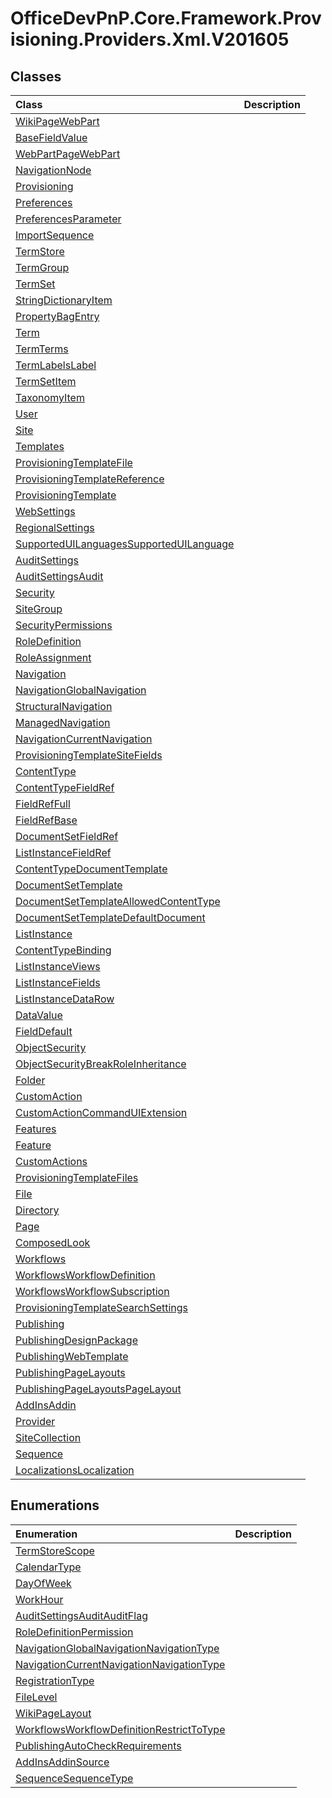 # OfficeDevPnP.Core.Framework.Provisioning.Providers.Xml.V201605

## Classes
|**Class**|**Description**|
|:-----|:-----|
|[WikiPageWebPart](OfficeDevPnP.Core.Framework.Provisioning.Providers.Xml.V201605.WikiPageWebPart.md)||
|[BaseFieldValue](OfficeDevPnP.Core.Framework.Provisioning.Providers.Xml.V201605.BaseFieldValue.md)||
|[WebPartPageWebPart](OfficeDevPnP.Core.Framework.Provisioning.Providers.Xml.V201605.WebPartPageWebPart.md)||
|[NavigationNode](OfficeDevPnP.Core.Framework.Provisioning.Providers.Xml.V201605.NavigationNode.md)||
|[Provisioning](OfficeDevPnP.Core.Framework.Provisioning.Providers.Xml.V201605.Provisioning.md)||
|[Preferences](OfficeDevPnP.Core.Framework.Provisioning.Providers.Xml.V201605.Preferences.md)||
|[PreferencesParameter](OfficeDevPnP.Core.Framework.Provisioning.Providers.Xml.V201605.PreferencesParameter.md)||
|[ImportSequence](OfficeDevPnP.Core.Framework.Provisioning.Providers.Xml.V201605.ImportSequence.md)||
|[TermStore](OfficeDevPnP.Core.Framework.Provisioning.Providers.Xml.V201605.TermStore.md)||
|[TermGroup](OfficeDevPnP.Core.Framework.Provisioning.Providers.Xml.V201605.TermGroup.md)||
|[TermSet](OfficeDevPnP.Core.Framework.Provisioning.Providers.Xml.V201605.TermSet.md)||
|[StringDictionaryItem](OfficeDevPnP.Core.Framework.Provisioning.Providers.Xml.V201605.StringDictionaryItem.md)||
|[PropertyBagEntry](OfficeDevPnP.Core.Framework.Provisioning.Providers.Xml.V201605.PropertyBagEntry.md)||
|[Term](OfficeDevPnP.Core.Framework.Provisioning.Providers.Xml.V201605.Term.md)||
|[TermTerms](OfficeDevPnP.Core.Framework.Provisioning.Providers.Xml.V201605.TermTerms.md)||
|[TermLabelsLabel](OfficeDevPnP.Core.Framework.Provisioning.Providers.Xml.V201605.TermLabelsLabel.md)||
|[TermSetItem](OfficeDevPnP.Core.Framework.Provisioning.Providers.Xml.V201605.TermSetItem.md)||
|[TaxonomyItem](OfficeDevPnP.Core.Framework.Provisioning.Providers.Xml.V201605.TaxonomyItem.md)||
|[User](OfficeDevPnP.Core.Framework.Provisioning.Providers.Xml.V201605.User.md)||
|[Site](OfficeDevPnP.Core.Framework.Provisioning.Providers.Xml.V201605.Site.md)||
|[Templates](OfficeDevPnP.Core.Framework.Provisioning.Providers.Xml.V201605.Templates.md)||
|[ProvisioningTemplateFile](OfficeDevPnP.Core.Framework.Provisioning.Providers.Xml.V201605.ProvisioningTemplateFile.md)||
|[ProvisioningTemplateReference](OfficeDevPnP.Core.Framework.Provisioning.Providers.Xml.V201605.ProvisioningTemplateReference.md)||
|[ProvisioningTemplate](OfficeDevPnP.Core.Framework.Provisioning.Providers.Xml.V201605.ProvisioningTemplate.md)||
|[WebSettings](OfficeDevPnP.Core.Framework.Provisioning.Providers.Xml.V201605.WebSettings.md)||
|[RegionalSettings](OfficeDevPnP.Core.Framework.Provisioning.Providers.Xml.V201605.RegionalSettings.md)||
|[SupportedUILanguagesSupportedUILanguage](OfficeDevPnP.Core.Framework.Provisioning.Providers.Xml.V201605.SupportedUILanguagesSupportedUILanguage.md)||
|[AuditSettings](OfficeDevPnP.Core.Framework.Provisioning.Providers.Xml.V201605.AuditSettings.md)||
|[AuditSettingsAudit](OfficeDevPnP.Core.Framework.Provisioning.Providers.Xml.V201605.AuditSettingsAudit.md)||
|[Security](OfficeDevPnP.Core.Framework.Provisioning.Providers.Xml.V201605.Security.md)||
|[SiteGroup](OfficeDevPnP.Core.Framework.Provisioning.Providers.Xml.V201605.SiteGroup.md)||
|[SecurityPermissions](OfficeDevPnP.Core.Framework.Provisioning.Providers.Xml.V201605.SecurityPermissions.md)||
|[RoleDefinition](OfficeDevPnP.Core.Framework.Provisioning.Providers.Xml.V201605.RoleDefinition.md)||
|[RoleAssignment](OfficeDevPnP.Core.Framework.Provisioning.Providers.Xml.V201605.RoleAssignment.md)||
|[Navigation](OfficeDevPnP.Core.Framework.Provisioning.Providers.Xml.V201605.Navigation.md)||
|[NavigationGlobalNavigation](OfficeDevPnP.Core.Framework.Provisioning.Providers.Xml.V201605.NavigationGlobalNavigation.md)||
|[StructuralNavigation](OfficeDevPnP.Core.Framework.Provisioning.Providers.Xml.V201605.StructuralNavigation.md)||
|[ManagedNavigation](OfficeDevPnP.Core.Framework.Provisioning.Providers.Xml.V201605.ManagedNavigation.md)||
|[NavigationCurrentNavigation](OfficeDevPnP.Core.Framework.Provisioning.Providers.Xml.V201605.NavigationCurrentNavigation.md)||
|[ProvisioningTemplateSiteFields](OfficeDevPnP.Core.Framework.Provisioning.Providers.Xml.V201605.ProvisioningTemplateSiteFields.md)||
|[ContentType](OfficeDevPnP.Core.Framework.Provisioning.Providers.Xml.V201605.ContentType.md)||
|[ContentTypeFieldRef](OfficeDevPnP.Core.Framework.Provisioning.Providers.Xml.V201605.ContentTypeFieldRef.md)||
|[FieldRefFull](OfficeDevPnP.Core.Framework.Provisioning.Providers.Xml.V201605.FieldRefFull.md)||
|[FieldRefBase](OfficeDevPnP.Core.Framework.Provisioning.Providers.Xml.V201605.FieldRefBase.md)||
|[DocumentSetFieldRef](OfficeDevPnP.Core.Framework.Provisioning.Providers.Xml.V201605.DocumentSetFieldRef.md)||
|[ListInstanceFieldRef](OfficeDevPnP.Core.Framework.Provisioning.Providers.Xml.V201605.ListInstanceFieldRef.md)||
|[ContentTypeDocumentTemplate](OfficeDevPnP.Core.Framework.Provisioning.Providers.Xml.V201605.ContentTypeDocumentTemplate.md)||
|[DocumentSetTemplate](OfficeDevPnP.Core.Framework.Provisioning.Providers.Xml.V201605.DocumentSetTemplate.md)||
|[DocumentSetTemplateAllowedContentType](OfficeDevPnP.Core.Framework.Provisioning.Providers.Xml.V201605.DocumentSetTemplateAllowedContentType.md)||
|[DocumentSetTemplateDefaultDocument](OfficeDevPnP.Core.Framework.Provisioning.Providers.Xml.V201605.DocumentSetTemplateDefaultDocument.md)||
|[ListInstance](OfficeDevPnP.Core.Framework.Provisioning.Providers.Xml.V201605.ListInstance.md)||
|[ContentTypeBinding](OfficeDevPnP.Core.Framework.Provisioning.Providers.Xml.V201605.ContentTypeBinding.md)||
|[ListInstanceViews](OfficeDevPnP.Core.Framework.Provisioning.Providers.Xml.V201605.ListInstanceViews.md)||
|[ListInstanceFields](OfficeDevPnP.Core.Framework.Provisioning.Providers.Xml.V201605.ListInstanceFields.md)||
|[ListInstanceDataRow](OfficeDevPnP.Core.Framework.Provisioning.Providers.Xml.V201605.ListInstanceDataRow.md)||
|[DataValue](OfficeDevPnP.Core.Framework.Provisioning.Providers.Xml.V201605.DataValue.md)||
|[FieldDefault](OfficeDevPnP.Core.Framework.Provisioning.Providers.Xml.V201605.FieldDefault.md)||
|[ObjectSecurity](OfficeDevPnP.Core.Framework.Provisioning.Providers.Xml.V201605.ObjectSecurity.md)||
|[ObjectSecurityBreakRoleInheritance](OfficeDevPnP.Core.Framework.Provisioning.Providers.Xml.V201605.ObjectSecurityBreakRoleInheritance.md)||
|[Folder](OfficeDevPnP.Core.Framework.Provisioning.Providers.Xml.V201605.Folder.md)||
|[CustomAction](OfficeDevPnP.Core.Framework.Provisioning.Providers.Xml.V201605.CustomAction.md)||
|[CustomActionCommandUIExtension](OfficeDevPnP.Core.Framework.Provisioning.Providers.Xml.V201605.CustomActionCommandUIExtension.md)||
|[Features](OfficeDevPnP.Core.Framework.Provisioning.Providers.Xml.V201605.Features.md)||
|[Feature](OfficeDevPnP.Core.Framework.Provisioning.Providers.Xml.V201605.Feature.md)||
|[CustomActions](OfficeDevPnP.Core.Framework.Provisioning.Providers.Xml.V201605.CustomActions.md)||
|[ProvisioningTemplateFiles](OfficeDevPnP.Core.Framework.Provisioning.Providers.Xml.V201605.ProvisioningTemplateFiles.md)||
|[File](OfficeDevPnP.Core.Framework.Provisioning.Providers.Xml.V201605.File.md)||
|[Directory](OfficeDevPnP.Core.Framework.Provisioning.Providers.Xml.V201605.Directory.md)||
|[Page](OfficeDevPnP.Core.Framework.Provisioning.Providers.Xml.V201605.Page.md)||
|[ComposedLook](OfficeDevPnP.Core.Framework.Provisioning.Providers.Xml.V201605.ComposedLook.md)||
|[Workflows](OfficeDevPnP.Core.Framework.Provisioning.Providers.Xml.V201605.Workflows.md)||
|[WorkflowsWorkflowDefinition](OfficeDevPnP.Core.Framework.Provisioning.Providers.Xml.V201605.WorkflowsWorkflowDefinition.md)||
|[WorkflowsWorkflowSubscription](OfficeDevPnP.Core.Framework.Provisioning.Providers.Xml.V201605.WorkflowsWorkflowSubscription.md)||
|[ProvisioningTemplateSearchSettings](OfficeDevPnP.Core.Framework.Provisioning.Providers.Xml.V201605.ProvisioningTemplateSearchSettings.md)||
|[Publishing](OfficeDevPnP.Core.Framework.Provisioning.Providers.Xml.V201605.Publishing.md)||
|[PublishingDesignPackage](OfficeDevPnP.Core.Framework.Provisioning.Providers.Xml.V201605.PublishingDesignPackage.md)||
|[PublishingWebTemplate](OfficeDevPnP.Core.Framework.Provisioning.Providers.Xml.V201605.PublishingWebTemplate.md)||
|[PublishingPageLayouts](OfficeDevPnP.Core.Framework.Provisioning.Providers.Xml.V201605.PublishingPageLayouts.md)||
|[PublishingPageLayoutsPageLayout](OfficeDevPnP.Core.Framework.Provisioning.Providers.Xml.V201605.PublishingPageLayoutsPageLayout.md)||
|[AddInsAddin](OfficeDevPnP.Core.Framework.Provisioning.Providers.Xml.V201605.AddInsAddin.md)||
|[Provider](OfficeDevPnP.Core.Framework.Provisioning.Providers.Xml.V201605.Provider.md)||
|[SiteCollection](OfficeDevPnP.Core.Framework.Provisioning.Providers.Xml.V201605.SiteCollection.md)||
|[Sequence](OfficeDevPnP.Core.Framework.Provisioning.Providers.Xml.V201605.Sequence.md)||
|[LocalizationsLocalization](OfficeDevPnP.Core.Framework.Provisioning.Providers.Xml.V201605.LocalizationsLocalization.md)||
## Enumerations
|**Enumeration**|**Description**|
|:-----|:-----|
|[TermStoreScope](OfficeDevPnP.Core.Framework.Provisioning.Providers.Xml.V201605.TermStoreScope.md)||
|[CalendarType](OfficeDevPnP.Core.Framework.Provisioning.Providers.Xml.V201605.CalendarType.md)||
|[DayOfWeek](OfficeDevPnP.Core.Framework.Provisioning.Providers.Xml.V201605.DayOfWeek.md)||
|[WorkHour](OfficeDevPnP.Core.Framework.Provisioning.Providers.Xml.V201605.WorkHour.md)||
|[AuditSettingsAuditAuditFlag](OfficeDevPnP.Core.Framework.Provisioning.Providers.Xml.V201605.AuditSettingsAuditAuditFlag.md)||
|[RoleDefinitionPermission](OfficeDevPnP.Core.Framework.Provisioning.Providers.Xml.V201605.RoleDefinitionPermission.md)||
|[NavigationGlobalNavigationNavigationType](OfficeDevPnP.Core.Framework.Provisioning.Providers.Xml.V201605.NavigationGlobalNavigationNavigationType.md)||
|[NavigationCurrentNavigationNavigationType](OfficeDevPnP.Core.Framework.Provisioning.Providers.Xml.V201605.NavigationCurrentNavigationNavigationType.md)||
|[RegistrationType](OfficeDevPnP.Core.Framework.Provisioning.Providers.Xml.V201605.RegistrationType.md)||
|[FileLevel](OfficeDevPnP.Core.Framework.Provisioning.Providers.Xml.V201605.FileLevel.md)||
|[WikiPageLayout](OfficeDevPnP.Core.Framework.Provisioning.Providers.Xml.V201605.WikiPageLayout.md)||
|[WorkflowsWorkflowDefinitionRestrictToType](OfficeDevPnP.Core.Framework.Provisioning.Providers.Xml.V201605.WorkflowsWorkflowDefinitionRestrictToType.md)||
|[PublishingAutoCheckRequirements](OfficeDevPnP.Core.Framework.Provisioning.Providers.Xml.V201605.PublishingAutoCheckRequirements.md)||
|[AddInsAddinSource](OfficeDevPnP.Core.Framework.Provisioning.Providers.Xml.V201605.AddInsAddinSource.md)||
|[SequenceSequenceType](OfficeDevPnP.Core.Framework.Provisioning.Providers.Xml.V201605.SequenceSequenceType.md)||
